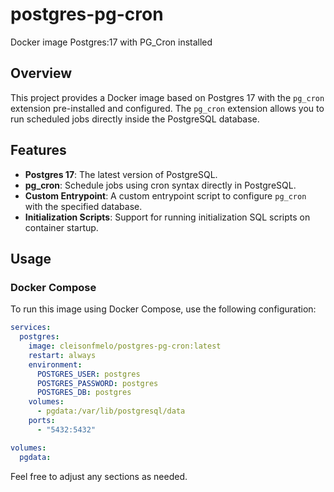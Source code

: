 # postgres-pg-cron

Docker image Postgres:17 with PG_Cron installed

## Overview

This project provides a Docker image based on Postgres 17 with the `pg_cron` extension pre-installed and configured. The `pg_cron` extension allows you to run scheduled jobs directly inside the PostgreSQL database.

## Features

- **Postgres 17**: The latest version of PostgreSQL.
- **pg_cron**: Schedule jobs using cron syntax directly in PostgreSQL.
- **Custom Entrypoint**: A custom entrypoint script to configure `pg_cron` with the specified database.
- **Initialization Scripts**: Support for running initialization SQL scripts on container startup.

## Usage

### Docker Compose

To run this image using Docker Compose, use the following configuration:

```yaml
services:
  postgres:
    image: cleisonfmelo/postgres-pg-cron:latest
    restart: always
    environment:
      POSTGRES_USER: postgres
      POSTGRES_PASSWORD: postgres
      POSTGRES_DB: postgres
    volumes:
      - pgdata:/var/lib/postgresql/data
    ports:
      - "5432:5432"

volumes:
  pgdata:
```

Feel free to adjust any sections as needed.
